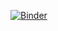 [![Binder](https://mybinder.org/badge_logo.svg)](https://mybinder.org/v2/gh/cs390_Notebooks/master)
